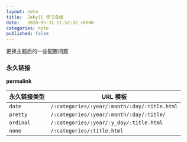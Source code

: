 ```yaml
---
layout: note
title:  Jekyll 学习总结
date:   2020-05-31 11:52:32 +0800
categories: note
published: false
---
```


更换主题后的一些配置问题

### 永久链接
**permalink**

| 永久链接类型 | URL 模板 |
| ---- | ---- |
| `date`       | `/:categories/:year/:month/:day/:title.html` |
| `pretty`     | `/:categories/:year/:month/:day/:title/`     |
| `ordinal`    | `/:categories/:year/:y_day/:title.html`      |
| `none`       | `/:categories/:title.html`                   |